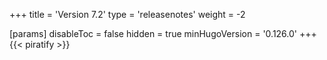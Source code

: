 +++
title = 'Version 7.2'
type = 'releasenotes'
weight = -2

[params]
  disableToc = false
  hidden = true
  minHugoVersion = '0.126.0'
+++
{{< piratify >}}

